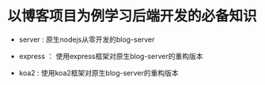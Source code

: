 # 以博客项目为例学习后端开发的必备知识

- server : 原生nodejs从零开发的blog-server

- express ： 使用express框架对原生blog-server的重构版本

- koa2 : 使用koa2框架对原生blog-server的重构版本
